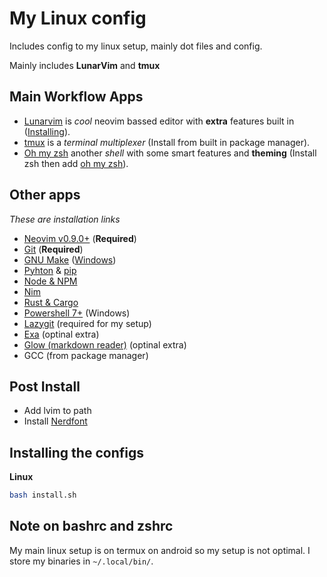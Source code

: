 # My Linux config
Includes config to my linux setup, mainly dot files and config.

Mainly includes **LunarVim** and **tmux**

## Main Workflow Apps
- [Lunarvim](https://lunarvim.org/) is *cool* neovim bassed editor with **extra** features built in ([Installing](https://www.lunarvim.org/docs/installation)).
- [tmux](https://github.com/tmux/tmux) is a *terminal multiplexer* (Install from built in package manager).
- [Oh my zsh](https://ohmyz.sh/) another *shell* with some smart features and **theming** (Install zsh then add [oh my zsh](https://github.com/ohmyzsh/ohmyzsh/wiki#welcome-to-oh-my-zsh)).

## Other apps
*These are installation links*
- [Neovim v0.9.0+](https://github.com/neovim/neovim/wiki/Installing-Neovim) (**Required**)
- [Git](https://cli.github.com/) (**Required**)
- [GNU Make](https://www.gnu.org/software/make/) ([Windows](https://gnuwin32.sourceforge.net/packages/make.htm))
- [Pyhton](https://www.python.org/) & [pip](https://pypi.org/project/pip/)
- [Node & NPM](https://nodejs.org/)
- [Nim](https://nim-lang.org/install.html)
- [Rust & Cargo](https://www.rust-lang.org/tools/install)
- [Powershell 7+](https://learn.microsoft.com/en-us/powershell/scripting/whats-new/migrating-from-windows-powershell-51-to-powershell-7?view=powershell-7.2) (Windows)
- [Lazygit](https://github.com/jesseduffield/lazygit#installation) (required for my setup)
- [Exa](https://the.exa.website/) (optinal extra)
- [Glow (markdown reader)](https://github.com/charmbracelet/glow) (optinal extra)
- GCC (from package manager)

## Post Install
- Add lvim to path
- Install [Nerdfont](https://www.nerdfonts.com/)

## Installing the configs
**Linux**
```bash
bash install.sh
```

## Note on bashrc and zshrc
My main linux setup is on termux on android so my setup is not optimal.
I store my binaries in `~/.local/bin/`.  
